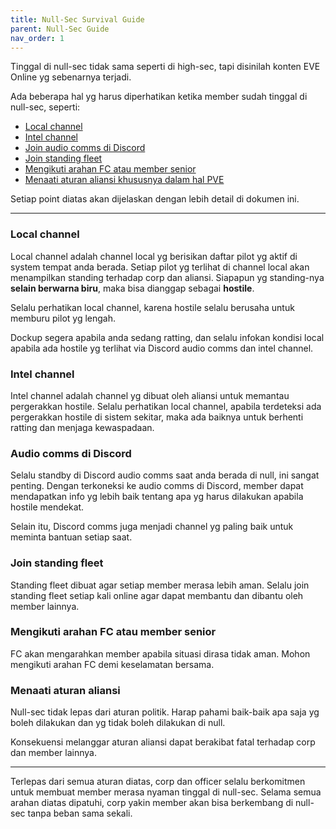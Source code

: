```yaml
---
title: Null-Sec Survival Guide
parent: Null-Sec Guide
nav_order: 1
---
```


Tinggal di null-sec tidak sama seperti di high-sec, tapi disinilah konten EVE Online yg sebenarnya terjadi.

Ada beberapa hal yg harus diperhatikan ketika member sudah tinggal di null-sec, seperti:
- [Local channel](#local-channel)
- [Intel channel](#intel-channel)
- [Join audio comms di Discord](#audio-comms-di-discord)
- [Join standing fleet](#join-standing-fleet)
- [Mengikuti arahan FC atau member senior](#mengikuti-arahan-fc-atau-member-senior)
- [Menaati aturan aliansi khususnya dalam hal PVE](#menaati-aturan-aliansi)

Setiap point diatas akan dijelaskan dengan lebih detail di dokumen ini.

---

### Local channel

Local channel adalah channel local yg berisikan daftar pilot yg aktif di system tempat anda berada. Setiap pilot yg terlihat di channel local akan menampilkan standing terhadap corp dan aliansi. Siapapun yg standing-nya **selain berwarna biru**, maka bisa dianggap sebagai **hostile**.

Selalu perhatikan local channel, karena hostile selalu berusaha untuk memburu pilot yg lengah.

Dockup segera apabila anda sedang ratting, dan selalu infokan kondisi local apabila ada hostile yg terlihat via Discord audio comms dan intel channel.

### Intel channel

Intel channel adalah channel yg dibuat oleh aliansi untuk memantau pergerakkan hostile. Selalu perhatikan local channel, apabila terdeteksi ada pergerakkan hostile di sistem sekitar, maka ada baiknya untuk berhenti ratting dan menjaga kewaspadaan.

### Audio comms di Discord

Selalu standby di Discord audio comms saat anda berada di null, ini sangat penting. Dengan terkoneksi ke audio comms di Discord, member dapat mendapatkan info yg lebih baik tentang apa yg harus dilakukan apabila hostile mendekat.

Selain itu, Discord comms juga menjadi channel yg paling baik untuk meminta bantuan setiap saat.

### Join standing fleet

Standing fleet dibuat agar setiap member merasa lebih aman. Selalu join standing fleet setiap kali online agar dapat membantu dan dibantu oleh member lainnya.

### Mengikuti arahan FC atau member senior

FC akan mengarahkan member apabila situasi dirasa tidak aman. Mohon mengikuti arahan FC demi keselamatan bersama.

### Menaati aturan aliansi

Null-sec tidak lepas dari aturan politik. Harap pahami baik-baik apa saja yg boleh dilakukan dan yg tidak boleh dilakukan di null.

Konsekuensi melanggar aturan aliansi dapat berakibat fatal terhadap corp dan member lainnya.

-----

Terlepas dari semua aturan diatas, corp dan officer selalu berkomitmen untuk membuat member merasa nyaman tinggal di null-sec. Selama semua arahan diatas dipatuhi, corp yakin member akan bisa berkembang di null-sec tanpa beban sama sekali.